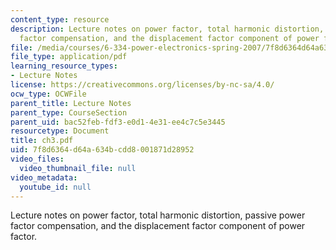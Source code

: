 ```yaml
---
content_type: resource
description: Lecture notes on power factor, total harmonic distortion, passive power
  factor compensation, and the displacement factor component of power factor.
file: /media/courses/6-334-power-electronics-spring-2007/7f8d6364d64a634bcdd8001871d28952_ch3.pdf
file_type: application/pdf
learning_resource_types:
- Lecture Notes
license: https://creativecommons.org/licenses/by-nc-sa/4.0/
ocw_type: OCWFile
parent_title: Lecture Notes
parent_type: CourseSection
parent_uid: bac52feb-fdf3-e0d1-4e31-ee4c7c5e3445
resourcetype: Document
title: ch3.pdf
uid: 7f8d6364-d64a-634b-cdd8-001871d28952
video_files:
  video_thumbnail_file: null
video_metadata:
  youtube_id: null
---
```

Lecture notes on power factor, total harmonic distortion, passive power factor compensation, and the displacement factor component of power factor.